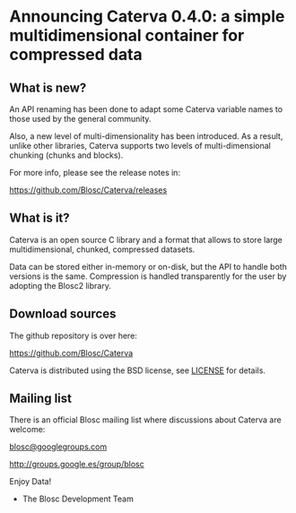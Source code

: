 # Announcing Caterva 0.4.0: a simple multidimensional container for compressed data


## What is new?

An API renaming has been done to adapt some Caterva variable names to those
used by the general community.

Also, a new level of multi-dimensionality has been introduced. As a result,
unlike other libraries, Caterva supports two levels of multi-dimensional
chunking (chunks and blocks).

For more info, please see the release notes in:

https://github.com/Blosc/Caterva/releases


## What is it?

Caterva is an open source C library and a format that allows to store large
multidimensional, chunked, compressed datasets.

Data can be stored either in-memory or on-disk, but the API to handle both
versions is the same. Compression is handled transparently for the user by
adopting the Blosc2 library.

## Download sources

The github repository is over here:

https://github.com/Blosc/Caterva

Caterva is distributed using the BSD license, see
[LICENSE](https://github.com/Blosc/Caterva/blob/master/LICENSE) for details.

## Mailing list

There is an official Blosc mailing list where discussions about Caterva are
welcome:

blosc@googlegroups.com

http://groups.google.es/group/blosc


Enjoy Data!
- The Blosc Development Team
